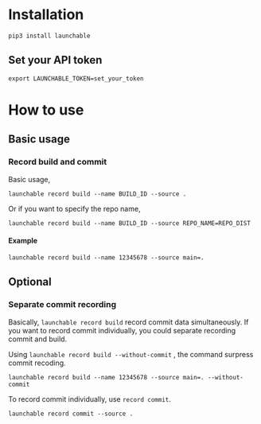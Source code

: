 # Installation

```shell
pip3 install launchable
```

## Set your API token

```shell
export LAUNCHABLE_TOKEN=set_your_token
```

# How to use
## Basic usage
### Record build and commit

Basic usage,

```shell
launchable record build --name BUILD_ID --source .
```

Or if you want to specify the repo name,

```shell
launchable record build --name BUILD_ID --source REPO_NAME=REPO_DIST
```

#### Example
```shell
launchable record build --name 12345678 --source main=.
```

## Optional
### Separate commit recording

Basically, `launchable record build` record commit data simultaneously. If you want to record commit individually, you could separate recording commit and build.

Using `launchable record build --without-commit` , the command surpress commit recoding.

```shell
launchable record build --name 12345678 --source main=. --without-commit
```

To record commit individually, use `record commit`.

```shell
launchable record commit --source .
```
